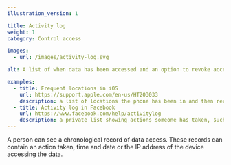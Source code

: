 ```yaml
---
illustration_version: 1

title: Activity log
weight: 1
category: Control access

images:
  - url: /images/activity-log.svg

alt: A list of when data has been accessed and an option to revoke access.

examples:
  - title: Frequent locations in iOS
    url: https://support.apple.com/en-us/HT203033
    description: a list of locations the phone has been in and then recorded, which helps Siri choose a person’s home and work location
  - title: Activity log in Facebook
    url: https://www.facebook.com/help/activitylog
    description: a private list showing actions someone has taken, such as their searches, likes and comments
---
```


A person can see a chronological record of data access. These records can contain an action taken, time and date or the IP address of the device accessing the data.
